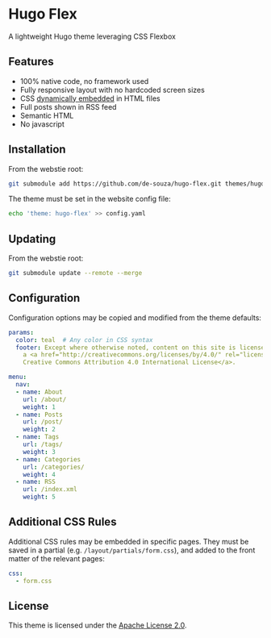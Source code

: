 # Hugo Flex

A lightweight Hugo theme leveraging CSS Flexbox


## Features

- 100% native code, no framework used
- Fully responsive layout with no hardcoded screen sizes
- CSS [dynamically embedded](#additional-css-rules) in HTML files
- Full posts shown in RSS feed
- Semantic HTML
- No javascript


## Installation

From the webstie root:

```bash
git submodule add https://github.com/de-souza/hugo-flex.git themes/hugo-flex
```

The theme must be set in the website config file:

```bash
echo 'theme: hugo-flex' >> config.yaml
```


## Updating

From the webstie root:

```bash
git submodule update --remote --merge
```

## Configuration

Configuration options may be copied and modified from the theme defaults:

```yaml
params:
  color: teal  # Any color in CSS syntax
  footer: Except where otherwise noted, content on this site is licensed under
    a <a href="http://creativecommons.org/licenses/by/4.0/" rel="license">
    Creative Commons Attribution 4.0 International License</a>.

menu:
  nav:
  - name: About
    url: /about/
    weight: 1
  - name: Posts
    url: /post/
    weight: 2
  - name: Tags
    url: /tags/
    weight: 3
  - name: Categories
    url: /categories/
    weight: 4
  - name: RSS
    url: /index.xml
    weight: 5
```


## Additional CSS Rules

Additional CSS rules may be embedded in specific pages. They must be saved in a partial (e.g. `/layout/partials/form.css`), and added to the front matter of the relevant pages:

```yaml
css:
  - form.css
```


## License

This theme is licensed under the [Apache License 2.0](https://github.com/de-souza/hugo-flex/blob/master/LICENSE).
